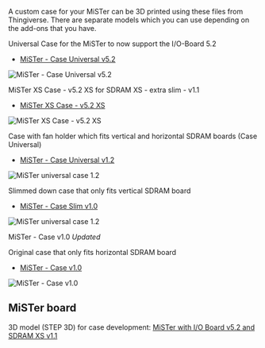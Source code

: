 A custom case for your MiSTer can be 3D printed using these files from Thingiverse. There are separate models which you can use depending on the add-ons that you have. 



Universal Case for the MiSTer to now support the I/O-Board 5.2
* [MiSTer - Case Universal v5.2](https://www.thingiverse.com/thing:2684660)

![MiSTer - Case Universal v5.2](https://cdn.thingiverse.com/renders/6c/75/03/ba/86/aac4150215acdd2cecad425f00a8c9fd_preview_featured.jpg)


MiSTer XS Case - v5.2 XS for SDRAM XS - extra slim - v1.1
* [MiSTer XS Case - v5.2 XS](https://www.thingiverse.com/thing:2739031)

![MiSTer XS Case - v5.2 XS](https://cdn.thingiverse.com/renders/ef/70/d8/5b/62/590d78215275447a13641dd601f7a695_preview_featured.jpg)


Case with fan holder which fits vertical and horizontal SDRAM boards (Case Universal)
* [MiSTer - Case Universal v1.2](https://www.thingiverse.com/thing:2527243)

![MiSTer universal case 1.2](https://thingiverse-production-new.s3.amazonaws.com/renders/3a/4e/1d/98/50/c4fea14b71a49e38e068e6c10f088194_preview_featured.JPG)

Slimmed down case that only fits vertical SDRAM board
* [MiSTer - Case Slim v1.0](https://www.thingiverse.com/thing:2503438)

![MiSTer universal case 1.2](https://thingiverse-production-new.s3.amazonaws.com/renders/25/20/d7/e6/58/a904c1f6958328dabb8cdd1df1ad4b60_preview_featured.jpg)

MiSTer - Case v1.0 *Updated*

Original case that only fits horizontal SDRAM board
* [MiSTer - Case v1.0](https://www.thingiverse.com/thing:2470432)

![MiSTer - Case v1.0](https://cdn.thingiverse.com/renders/14/18/08/84/4a/5b859c1f50c8552c847c0b1e7f6ca78d_preview_featured.JPG)

## MiSTer board
3D model (STEP 3D) for case development: [MiSTer with I/O Board v5.2 and SDRAM XS v1.1](MiSTer_model_IO-5.2_SDRAM-xs-1.1.7z)